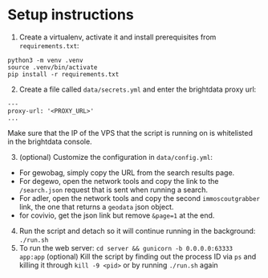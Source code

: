 # Setup instructions

1) Create a virtualenv, activate it and install prerequisites from `requirements.txt`:
```
python3 -m venv .venv
source .venv/bin/activate
pip install -r requirements.txt
```

2) Create a file called `data/secrets.yml` and enter the brightdata proxy url:
```
---
proxy-url: '<PROXY_URL>'
...
```
Make sure that the IP of the VPS that the script is running on is whitelisted in the brightdata console.

3) (optional) Customize the configuration in `data/config.yml`:
- For gewobag, simply copy the URL from the search results page.
- For degewo, open the network tools and copy the link to the `/search.json` request that is sent when running a search.
- For adler, open the network tools and copy the second `immoscoutgrabber` link, the one that returns a `geodata` json object.
- for covivio, get the json link but remove `&page=1` at the end.

4) Run the script and detach so it will continue running in the background: `./run.sh`
5) To run the web server: `cd server && gunicorn -b 0.0.0.0:63333 app:app`
(optional) Kill the script by finding out the process ID via `ps` and killing it through `kill -9 <pid>` or by running `./run.sh` again
